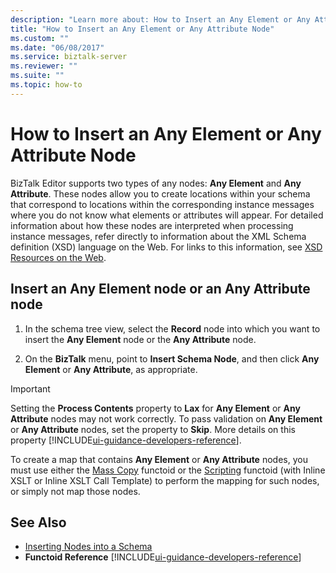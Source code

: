 ```yaml
---
description: "Learn more about: How to Insert an Any Element or Any Attribute Node"
title: "How to Insert an Any Element or Any Attribute Node"
ms.custom: ""
ms.date: "06/08/2017"
ms.service: biztalk-server
ms.reviewer: ""
ms.suite: ""
ms.topic: how-to
---
```

# How to Insert an Any Element or Any Attribute Node
BizTalk Editor supports two types of any nodes: **Any Element** and **Any Attribute**. These nodes allow you to create locations within your schema that correspond to locations within the corresponding instance messages where you do not know what elements or attributes will appear. For detailed information about how these nodes are interpreted when processing instance messages, refer directly to information about the XML Schema definition (XSD) language on the Web. For links to this information, see [XSD Resources on the Web](../core/xsd-resources-on-the-web.md).  

## Insert an Any Element node or an Any Attribute node  

1.  In the schema tree view, select the **Record** node into which you want to insert the **Any Element** node or the **Any Attribute** node.  

2.  On the **BizTalk** menu, point to **Insert Schema Node**, and then click **Any Element** or **Any Attribute**, as appropriate.  

> [!IMPORTANT]
>  Setting the **Process Contents** property to **Lax** for **Any Element** or **Any Attribute** nodes may not work correctly. To pass validation on **Any Element** or **Any Attribute** nodes, set the property to **Skip**.  More details on this property [!INCLUDE[ui-guidance-developers-reference](../includes/ui-guidance-developers-reference.md)].
> 
>  To create a map that contains **Any Element** or **Any Attribute** nodes, you must use either the [Mass Copy](mass-copy-functoid.md) functoid or the [Scripting](scripting-functoid.md) functoid (with Inline XSLT or Inline XSLT Call Template) to perform the mapping for such nodes, or simply not map those nodes.  

## See Also  
- [Inserting Nodes into a Schema](../core/inserting-nodes-into-a-schema.md)
- **Functoid Reference** [!INCLUDE[ui-guidance-developers-reference](../includes/ui-guidance-developers-reference.md)]
